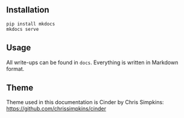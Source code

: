 ## Installation
```
pip install mkdocs
mkdocs serve
```

## Usage
All write-ups can be found in `docs`. Everything is written in Markdown format.

## Theme
Theme used in this documentation is Cinder by Chris Simpkins:
https://github.com/chrissimpkins/cinder